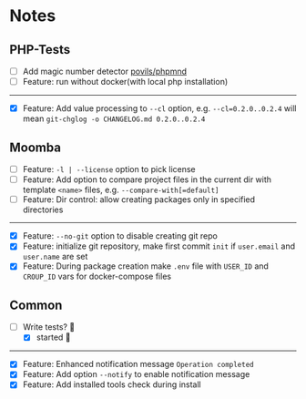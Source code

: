 # Notes

## PHP-Tests

- [ ] Add magic number detector [povils/phpmnd](https://github.com/povils/phpmnd)
- [ ] Feature: run without docker(with local php installation)

---

- [x] Feature: Add value processing to `--cl` option, e.g. `--cl=0.2.0..0.2.4` will mean `git-chglog -o CHANGELOG.md 0.2.0..0.2.4`

## Moomba

- [ ] Feature: `-l | --license` option to pick license
- [ ] Feature: Add option to compare project files in the current dir with template `<name>` files, e.g. `--compare-with[=default]`
- [ ] Feature: Dir control: allow creating packages only in specified directories

---

- [x] Feature: `--no-git` option to disable creating git repo
- [x] Feature: initialize git repository, make first commit `init` if `user.email` and `user.name` are set
- [x] Feature: During package creation make `.env` file with `USER_ID` and `CROUP_ID` vars for docker-compose files

## Common

- [ ] Write tests? 🤦‍
  - [x] started 🎈

---

- [x] Feature: Enhanced notification message `Operation completed`
- [x] Feature: Add option `--notify` to enable notification message
- [x] Feature: Add installed tools check during install
